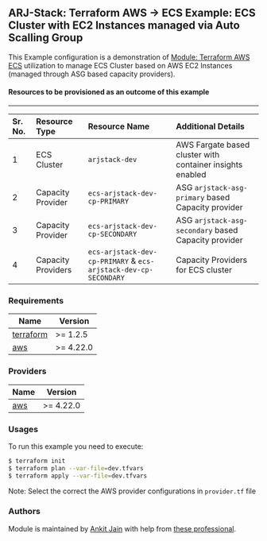 ## ARJ-Stack: Terraform AWS -> ECS Example: ECS Cluster with EC2 Instances managed via Auto Scalling Group

This Example configuration is a demonstration of [Module: Terraform AWS ECS](https://github.com/ankit-jn/terraform-aws-ecs) utilization to manage ECS Cluster based on AWS EC2 Instances (managed through ASG based capacity providers).


#### Resources to be provisioned as an outcome of this example
---

| Sr. No. | Resource Type | Resource Name | Additional Details |
|:------|:------|:------|:------|
| 1 | ECS Cluster | `arjstack-dev` | AWS Fargate based cluster with container insights enabled |
| 2 | Capacity Provider | `ecs-arjstack-dev-cp-PRIMARY` | ASG `arjstack-asg-primary` based Capacity provider |
| 3 | Capacity Provider | `ecs-arjstack-dev-cp-SECONDARY` | ASG `arjstack-asg-secondary` based Capacity provider |
| 4 | Capacity Providers | `ecs-arjstack-dev-cp-PRIMARY` & `ecs-arjstack-dev-cp-SECONDARY` | Capacity Providers for ECS cluster |

### Requirements

| Name | Version |
|------|---------|
| <a name="requirement_terraform"></a> [terraform](#requirement\_terraform) | >= 1.2.5 |
| <a name="requirement_aws"></a> [aws](#requirement\_aws) | >= 4.22.0 |

### Providers

| Name | Version |
|------|---------|
| <a name="provider_aws"></a> [aws](#provider\_aws) | >= 4.22.0 |

### Usages

To run this example you need to execute:

```bash
$ terraform init
$ terraform plan --var-file=dev.tfvars
$ terraform apply --var-file=dev.tfvars
```

Note: Select the correct the AWS provider configurations in `provider.tf` file

### Authors

Module is maintained by [Ankit Jain](https://github.com/ankit-jn) with help from [these professional](https://github.com/ankit-jn/terraform-aws-examples/graphs/contributors).